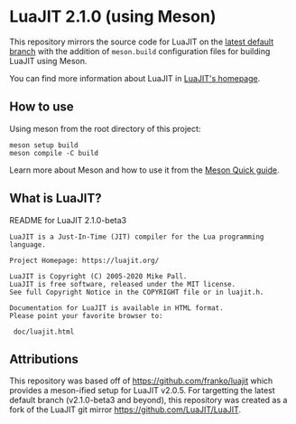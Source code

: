 # LuaJIT 2.1.0 (using Meson)

This repository mirrors the source code for LuaJIT on the [latest default branch](https://github.com/LuaJIT/LuaJIT) with the addition of `meson.build` configuration files for building LuaJIT using Meson.

You can find more information about LuaJIT in [LuaJIT's homepage](http://luajit.org/).

## How to use

Using meson from the root directory of this project:

```
meson setup build
meson compile -C build
```

Learn more about Meson and how to use it from the [Meson Quick guide](https://mesonbuild.com/Quick-guide.html).

## What is LuaJIT?

README for LuaJIT 2.1.0-beta3

```
LuaJIT is a Just-In-Time (JIT) compiler for the Lua programming language.

Project Homepage: https://luajit.org/

LuaJIT is Copyright (C) 2005-2020 Mike Pall.
LuaJIT is free software, released under the MIT license.
See full Copyright Notice in the COPYRIGHT file or in luajit.h.

Documentation for LuaJIT is available in HTML format.
Please point your favorite browser to:

 doc/luajit.html
```

## Attributions

This repository was based off of https://github.com/franko/luajit which provides a meson-ified setup for LuaJIT v2.0.5. For targetting the latest default branch (v2.1.0-beta3 and beyond), this repository was created as a fork of the LuaJIT git mirror https://github.com/LuaJIT/LuaJIT.
